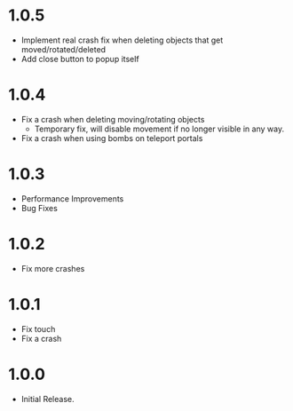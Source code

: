 # 1.0.5
- Implement real crash fix when deleting objects that get moved/rotated/deleted
- Add close button to popup itself

# 1.0.4
- Fix a crash when deleting moving/rotating objects
  - Temporary fix, will disable movement if no longer visible in any way.
- Fix a crash when using bombs on teleport portals

# 1.0.3
- Performance Improvements
- Bug Fixes

# 1.0.2
- Fix more crashes

# 1.0.1
- Fix touch
- Fix a crash

# 1.0.0
- Initial Release.
